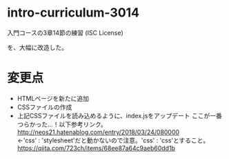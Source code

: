 # intro-curriculum-3014
入門コースの3章14節の練習 (ISC License)

を、大幅に改造した。

# 変更点
- HTMLページを新たに追加
- CSSファイルの作成
- 上記CSSファイルを読み込めるように、index.jsをアップデート
ここが一番つらかった…！以下参考リンク。
http://neos21.hatenablog.com/entry/2018/03/24/080000  
←'css' : 'stylesheet'だと動かないので注意。'css' : 'css'とすること。
https://qiita.com/723ch/items/68ee87a64c9aeb60dd1b  

